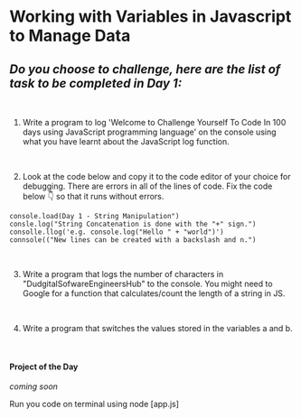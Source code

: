 # Working with Variables in Javascript to Manage Data

## *Do you choose to challenge, here are the list of task to be completed in Day 1:*

<br>

1. Write a program to log 'Welcome to Challenge Yourself To Code In 100 days using JavaScript programming language' on the console using what you have learnt about the JavaScript log function.

<br>

2. Look at the code below and copy it to the code editor of your choice for debugging. There are errors in all of the lines of code. Fix the code below 👇 so that it runs without errors.
```
console.load(Day 1 - String Manipulation")
consle.log("String Concatenation is done with the "+" sign.")
consolle.llog('e.g. console.log("Hello " + "world")')
connsole(("New lines can be created with a backslash and n.")
```

<br>

3. Write a program that logs the number of characters in "DudgitalSofwareEngineersHub" to the console. You might need to Google for a function that calculates/count the length of a string in JS.

<br>

4. Write a program that switches the values stored in the variables a and b.

<br>

#### Project of the Day

*coming soon*
<!-- 5. Take the last challenge for day 1 by building a simple brand name generator console app that expects 2 words from users to form a unique brand name. Use the following hint:
```
#1. Create a nice greeting to welcome your users.
#2. Ask the user for the first word of their choice
#3. Ask the user for the second word.
#4. Combine the two words and show them their proposed brand name.
#5. Count the length of characters in the user's brand name
#6. Make sure the input cursor shows on a new line.
``` -->

Run you code on terminal using node [app.js]